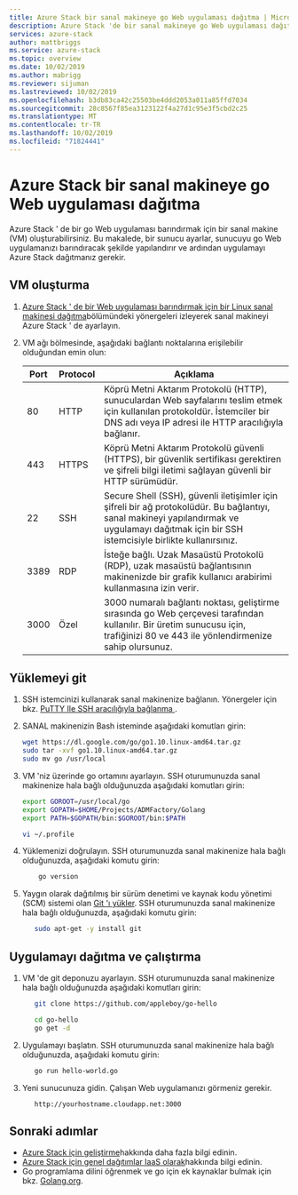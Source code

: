```yaml
---
title: Azure Stack bir sanal makineye go Web uygulaması dağıtma | Microsoft Docs
description: Azure Stack 'de bir sanal makineye go Web uygulaması dağıtma
services: azure-stack
author: mattbriggs
ms.service: azure-stack
ms.topic: overview
ms.date: 10/02/2019
ms.author: mabrigg
ms.reviewer: sijuman
ms.lastreviewed: 10/02/2019
ms.openlocfilehash: b3db83ca42c25503be4ddd2053a011a85ffd7034
ms.sourcegitcommit: 28c8567f85ea3123122f4a27d1c95e3f5cbd2c25
ms.translationtype: MT
ms.contentlocale: tr-TR
ms.lasthandoff: 10/02/2019
ms.locfileid: "71824441"
---
```

# <a name="deploy-a-go-web-app-to-a-vm-in-azure-stack"></a>Azure Stack bir sanal makineye go Web uygulaması dağıtma

Azure Stack ' de bir go Web uygulaması barındırmak için bir sanal makine (VM) oluşturabilirsiniz. Bu makalede, bir sunucu ayarlar, sunucuyu go Web uygulamanızı barındıracak şekilde yapılandırır ve ardından uygulamayı Azure Stack dağıtmanız gerekir.

## <a name="create-a-vm"></a>VM oluşturma

1. [Azure Stack ' de bir Web uygulaması barındırmak için bir Linux sanal makinesi dağıtma](azure-stack-dev-start-howto-deploy-linux.md)bölümündeki yönergeleri izleyerek sanal makineyi Azure Stack ' de ayarlayın.

2. VM ağı bölmesinde, aşağıdaki bağlantı noktalarına erişilebilir olduğundan emin olun:

    | Port | Protocol | Açıklama |
    | --- | --- | --- |
    | 80 | HTTP | Köprü Metni Aktarım Protokolü (HTTP), sunuculardan Web sayfalarını teslim etmek için kullanılan protokoldür. İstemciler bir DNS adı veya IP adresi ile HTTP aracılığıyla bağlanır. |
    | 443 | HTTPS | Köprü Metni Aktarım Protokolü güvenli (HTTPS), bir güvenlik sertifikası gerektiren ve şifreli bilgi iletimi sağlayan güvenli bir HTTP sürümüdür. |
    | 22 | SSH | Secure Shell (SSH), güvenli iletişimler için şifreli bir ağ protokolüdür. Bu bağlantıyı, sanal makineyi yapılandırmak ve uygulamayı dağıtmak için bir SSH istemcisiyle birlikte kullanırsınız. |
    | 3389 | RDP | İsteğe bağlı. Uzak Masaüstü Protokolü (RDP), uzak masaüstü bağlantısının makinenizde bir grafik kullanıcı arabirimi kullanmasına izin verir.   |
    | 3000 | Özel | 3000 numaralı bağlantı noktası, geliştirme sırasında go Web çerçevesi tarafından kullanılır. Bir üretim sunucusu için, trafiğinizi 80 ve 443 ile yönlendirmenize sahip olursunuz. |

## <a name="install-go"></a>Yüklemeyi git

1. SSH istemcinizi kullanarak sanal makinenize bağlanın. Yönergeler için bkz. [PuTTY Ile SSH aracılığıyla bağlanma ](azure-stack-dev-start-howto-ssh-public-key.md#connect-with-ssh-by-using-putty).

1. SANAL makinenizin Bash isteminde aşağıdaki komutları girin:

    ```bash  
    wget https://dl.google.com/go/go1.10.linux-amd64.tar.gz
    sudo tar -xvf go1.10.linux-amd64.tar.gz
    sudo mv go /usr/local
    ```

2. VM 'niz üzerinde go ortamını ayarlayın. SSH oturumunuzda sanal makinenize hala bağlı olduğunuzda aşağıdaki komutları girin:

    ```bash  
    export GOROOT=/usr/local/go
    export GOPATH=$HOME/Projects/ADMFactory/Golang
    export PATH=$GOPATH/bin:$GOROOT/bin:$PATH

    vi ~/.profile
    ```

3. Yüklemenizi doğrulayın. SSH oturumunuzda sanal makinenize hala bağlı olduğunuzda, aşağıdaki komutu girin:

    ```bash  
        go version
    ```

3. Yaygın olarak dağıtılmış bir sürüm denetimi ve kaynak kodu yönetimi (SCM) sistemi olan [Git 'ı yükler](https://git-scm.com). SSH oturumunuzda sanal makinenize hala bağlı olduğunuzda, aşağıdaki komutu girin:

    ```bash  
       sudo apt-get -y install git
    ```

## <a name="deploy-and-run-the-app"></a>Uygulamayı dağıtma ve çalıştırma

1. VM 'de git deponuzu ayarlayın. SSH oturumunuzda sanal makinenize hala bağlı olduğunuzda aşağıdaki komutları girin:

    ```bash  
       git clone https://github.com/appleboy/go-hello
    
       cd go-hello
       go get -d
    ```

2. Uygulamayı başlatın. SSH oturumunuzda sanal makinenize hala bağlı olduğunuzda, aşağıdaki komutu girin:

    ```bash  
       go run hello-world.go
    ```

3. Yeni sunucunuza gidin. Çalışan Web uygulamanızı görmeniz gerekir.

    ```HTTP  
       http://yourhostname.cloudapp.net:3000
    ```

## <a name="next-steps"></a>Sonraki adımlar

- [Azure Stack için geliştirme](azure-stack-dev-start.md)hakkında daha fazla bilgi edinin.
- [Azure Stack için genel dağıtımlar IaaS olarak](azure-stack-dev-start-deploy-app.md)hakkında bilgi edinin.
- Go programlama dilini öğrenmek ve go için ek kaynaklar bulmak için bkz. [Golang.org](https://golang.org).
